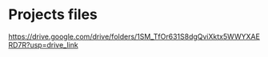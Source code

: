 # Projects files


https://drive.google.com/drive/folders/1SM_TfOr631S8dgQviXktx5WWYXAERD7R?usp=drive_link
